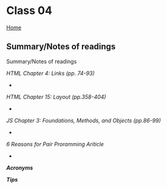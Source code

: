 
# Class 04

[Home](https://markjackson28.github.io/reading-notes/)

## Summary/Notes of readings 

Summary/Notes of readings 

*HTML Chapter 4: Links (pp. 74-93)*

- 

*HTML Chapter 15: Layout (pp.358-404)*

- 

*JS Chapter 3: Foundations, Methods, and Objects (pp.86-99)*

- 

*6 Reasons for Pair Proramming Ariticle*

- 

***Acronyms***


***Tips***

